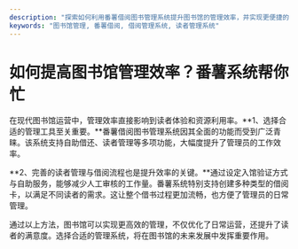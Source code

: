 ```yaml
---
description: "探索如何利用番薯借阅图书管理系统提升图书馆的管理效率，并实现更便捷的借还书流程。"
keywords: "图书馆管理, 番薯借阅, 借阅管理系统, 读者管理系统"
---
```

# 如何提高图书馆管理效率？番薯系统帮你忙

在现代图书馆运营中，管理效率直接影响到读者体验和资源利用率。**1、选择合适的管理工具至关重要。**番薯借阅图书管理系统因其全面的功能而受到广泛青睐。该系统支持自助借还、读者管理等多项功能，大幅度提升了管理员的工作效率。

**2、完善的读者管理与借阅流程也是提升效率的关键。**通过设定入馆验证方式与自助服务，能够减少人工审核的工作量。番薯系统特别支持创建多种类型的借阅卡，以满足不同读者的需求。这让整个借书过程更加流畅，也方便了管理员的日常管理。

通过以上方法，图书馆可以实现更高效的管理，不仅优化了日常运营，还提升了读者的满意度。选择合适的管理系统，将在图书馆的未来发展中发挥重要作用。
